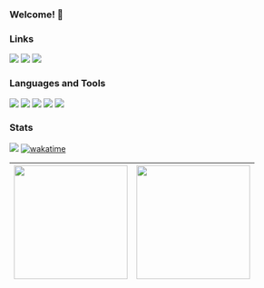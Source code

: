 ### Welcome! :wave:

### Links
[<img src="https://img.shields.io/badge/linkedin-%230D1117.svg?&style=for-the-badge&logo=linkedin&logoColor=ff3860" />](https://www.linkedin.com/in/gabrielamilet/) [<img src="https://img.shields.io/badge/Itch.io-0D1117?style=for-the-badge&logo=itchdotio&logoColor=ff3860" />](https://jasbrela.itch.io) [<img src="https://img.shields.io/badge/-Behance-0D1117?style=for-the-badge&logo=behance&logoColor=ff3860" />](https://behance.net/gabrielamilet)
<!-- [<img src="" />]() -->

### Languages and Tools
<img src="https://img.shields.io/badge/Unity-0D1117?style=for-the-badge&logo=unity&logoColor=ff3860"> <img src="https://img.shields.io/badge/C%23-0D1117?style=for-the-badge&logo=c-sharp&logoColor=ff3860"> <img src="https://img.shields.io/badge/Cocos%20Creator-0D1117?style=for-the-badge&logo=cocos&logoColor=ff3860"> <img src="https://img.shields.io/badge/TypeScript-0D1117?style=for-the-badge&logo=typescript&logoColor=ff3860"> <img src="https://img.shields.io/badge/Git-0D1117?style=for-the-badge&logo=git&logoColor=ff3860">

<!-- <img src=""> -->

### Stats
![](https://komarev.com/ghpvc/?username=jasbrela&label=❤&color=ff3860) [![wakatime](https://wakatime.com/badge/user/9400f2ac-e442-4aad-ac8a-ae5f26918eb3.svg)](https://wakatime.com/@9400f2ac-e442-4aad-ac8a-ae5f26918eb3)

|<img height="200em" src="https://github-readme-stats.vercel.app/api?username=jasbrela&count_private=true&show_icons=true&hide_border=true&bg_color=0D1117&text_color=d6d6d6&title_color=ff3860&icon_color=ff3860" /> | <img height="200em" src="https://github-readme-stats.vercel.app/api/wakatime?username=jasbrela&hide_border=true&bg_color=0D1117&text_color=d6d6d6&title_color=ff3860&hide=xml,yaml,properties,textmate,config,sql,IDEA_MODULE,TSConfig,Assembly,Bash,Gradle,Groovy,CMake,Text,GitIgnore%20File,Solution%20File,Git%20Config,Markdown,Other&range=last_7_days"/> | 
| ------------- | ------------- |  
